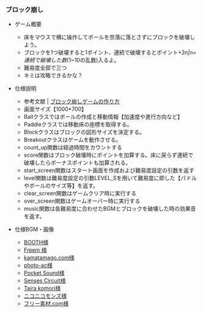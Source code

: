 ### ブロック崩し
- ゲーム概要
    - 床をマウスで横に操作してボールを奈落に落とさずにブロックを破壊しよう。
    - ブロックを1つ破壊すると1ポイント、連続で破壊するとポイント+2*n|n=連続で破壊した数*(1~10の乱数)入るよ。
    - 難易度全部で三つ
    - キミは攻略できるかな？

- 仕様説明
    - 参考文献 |
        [ブロック崩しゲームの作り方](https://daeudaeu.com/tkinter-breakout/)
    - 画面サイズ【1000*700】
    - Ballクラスではボールの作成と移動情報【加速度や進行方向など】
    - Paddleクラスでは移動床の座標を取得する。
    - Blockクラスはブロックの図形サイズを決定する。
    - Breakoutクラスはゲームを動作させる。
    - count_up関数は経過時間をカウントする
    - score関数はブロック破壊時にポイントを加算する。床に戻らず連続で破壊したらボーナスポイントも加算される。
    - start_screen関数はスタート画面を作成および難易度設定の引数を返す
    - level関数は難易度設定の引数LEVEL_Sを用いて難易度に即した【パドルやボールのサイズ等】を返す。
    - clear_screen関数はゲームクリア時に実行する
    - over_screen関数はゲームオーバー時に実行する
    - music関数は各難易度に合わせたBGMとブロックを破壊した時の効果音を返す。

- 仕様BGM・画像
    - [BOOTH様](https://booth.pm/ja/items/10834)
    - [Freem 様](https://www.freem.ne.jp/)
    - [kamatamago.com様](https://kamatamago.com/sozai/bgm/B00096/)
    - [photo-ac様](https://www.photo-ac.com/main/detail/23505346)
    - [Pocket Sound様](https://pocket-se.info/archives/tag/%E3%82%B2%E3%83%BC%E3%83%A0%E3%82%AA%E3%83%BC%E3%83%90%E3%83%BC/)
    - [Senses Circuit様](https://www.senses-circuit.com/)
    - [Taira komori様](https://taira-komori.jpn.org/game01.html)
    - [ニコニコモンズ様](https://commons.nicovideo.jp/)
    - [フリー素材.com様](https://free-materials.com/%e7%a0%82%e4%b8%98%e3%83%bb%e7%a0%82%e6%bc%a013/)